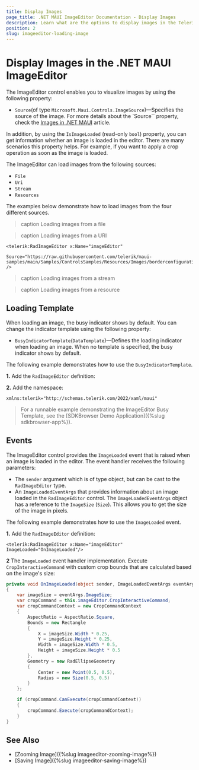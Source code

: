 ```yaml
---
title: Display Images
page_title: .NET MAUI ImageEditor Documentation - Display Images
description: Learn what are the options to display images in the Telerik UI for .NET MAUI ImageEditor control.
position: 2
slug: imageeditor-loading-image
---
```


# Display Images in the .NET MAUI ImageEditor

The ImageEditor control enables you to visualize images by using the following property:

* `Source`(of type `Microsoft.Maui.Controls.ImageSource`)—Specifies the source of the image. For more details about the `Source`` property, check the [Images in .NET MAUI](https://learn.microsoft.com/en-us/dotnet/maui/user-interface/controls/image?view=net-maui-7.0) article.

In addition, by using the `IsImageLoaded` (read-only `bool`) property, you can get information whether an image is loaded in the editor. There are many scenarios this property helps. For example, if you want to apply a crop operation as soon as the image is loaded.

The ImageEditor can load images from the following sources:

* `File`
* `Uri`
* `Stream`
* `Resources`

The examples below demonstrate how to load images from the four different sources.

>caption Loading images from a file

<snippet id='imageeditor-load-image-from-file'/>

>caption Loading images from a URI

```XAML
<telerik:RadImageEditor x:Name="imageEditor" 
                        Source="https://raw.githubusercontent.com/telerik/maui-samples/main/Samples/ControlsSamples/Resources/Images/borderconfigurationavatar.png" />
```

>caption Loading images from a stream

<snippet id='load-image-from-stream'/>

>caption Loading images from a resource

<snippet id='imageeditor-toolbar-styling'/>

## Loading Template

When loading an image, the busy indicator shows by default. You can change the indicator template using the following property:

* `BusyIndicatorTemplate`(`DataTemplate`)&mdash;Defines the loading indicator when loading an image. When no template is specified, the busy indicator shows by default.

The following example demonstrates how to use the `BusyIndicatorTemplate`.

**1.** Add the `RadImageEditor` definition:

<snippet id='imageeditor-busy-template'/>

**2.** Add the namespace:

```XAML
xmlns:telerik="http://schemas.telerik.com/2022/xaml/maui"
```

> For a runnable example demonstrating the ImageEditor Busy Template, see the [SDKBrowser Demo Application]({%slug sdkbrowser-app%}).

## Events

The ImageEditor control provides the `ImageLoaded` event that is raised when an image is loaded in the editor. The event handler receives the following parameters:

* The `sender` argument which is of type object, but can be cast to the `RadImageEditor` type.
* An `ImageLoadedEventArgs` that provides information about an image loaded in the `RadImageEditor` control. The `ImageLoadedEventArgs` object has a reference to the `ImageSize` (`Size`). This allows you to get the size of the image in pixels.

The following example demonstrates how to use the `ImageLoaded` event.

**1.** Add the `RadImageEditor` definition:

```XAML
<telerik:RadImageEditor x:Name="imageEditor" ImageLoaded="OnImageLoaded"/>
```

**2** The `ImageLoaded` event handler implementation. Execute `CropInteractiveCommand` with custom crop bounds that are calculated based on the image's size:

```C#
private void OnImageLoaded(object sender, ImageLoadedEventArgs eventArgs)
{
    var imageSize = eventArgs.ImageSize;
    var cropCommand = this.imageEditor.CropInteractiveCommand;
    var cropCommandContext = new CropCommandContext
    {
        AspectRatio = AspectRatio.Square,
        Bounds = new Rectangle
        {
            X = imageSize.Width * 0.25,
            Y = imageSize.Height * 0.25,
            Width = imageSize.Width * 0.5,
            Height = imageSize.Height * 0.5
        },
        Geometry = new RadEllipseGeometry
        {
            Center = new Point(0.5, 0.5),
            Radius = new Size(0.5, 0.5)
        }
    };

    if (cropCommand.CanExecute(cropCommandContext))
    {
        cropCommand.Execute(cropCommandContext);
    }
}
```

## See Also

- [Zooming Image]({%slug imageeditor-zooming-image%})
- [Saving Image]({%slug imageeditor-saving-image%})
